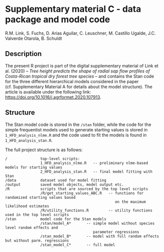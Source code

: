 Supplementary material C - data package and model code
================
R.M. Link, S. Fuchs, D. Arias Aguilar, C. Leuschner, M. Castillo Ugalde,
J.C. Valverde Otarola, B. Schuldt

## Description

The present R project is part of the digital supplementary material of
Link et al. (2020) – *Tree height predicts the shape of radial sap flow
profiles of Costa-Rican tropical dry forest tree species* – and contains
the Stan code for the three different hierarchical models considered in
the paper (cf. Supplementary Material A for details about the model
structure). The article is available under the following link:
<https://doi.org/10.1016/j.agrformet.2020.107913>.

## Structure

The Stan model code is stored in the `/stan` folder, while the code for
the simple frequentist models used to generate starting values is stored
in `1_HFD_analysis_nlme.R` and the code used to fit the models is found
in `1_HFD_analysis_stan.R`.

The full project structure is as follows:

``` text
/               top-level scripts:
                1_HFD_analysis_nlme.R   -- preliminary nlme-based models for starting values
                2_HFD_analysis_stan.R   -- final model fitting with Stan
/data           dataset used for model fitting
/output         saved model objects, model output etc.
/R              scripts that are sourced by the top level scripts
                /R/get_starting_values_ABC.R   -- functions for randomized starting values based
                                                  on the maximum likelihood estimates
                /R/utility_functions.R         -- utility functions used in the top level scripts                                  
/stan           model code for the Stan models
                /stan/model_A*       -- simple model without species level random effects and 
                                        parameter regressions
                /stan_model_B*       -- model with full random effects but without parm. regressions
                /stan_model_C*       -- full model
```
